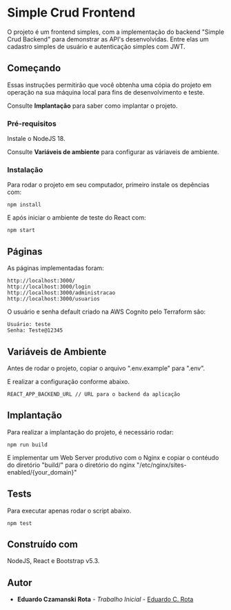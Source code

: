 # Simple Crud Frontend

O projeto é um frontend simples, com a implementação do backend "Simple Crud Backend" para demonstrar as API's desenvolvidas. Entre elas um cadastro simples de usuário e autenticação simples com JWT.

## Começando

Essas instruções permitirão que você obtenha uma cópia do projeto em operação na sua máquina local para fins de desenvolvimento e teste.

Consulte **Implantação** para saber como implantar o projeto.

### Pré-requisitos

Instale o NodeJS 18.

Consulte **Variáveis de ambiente** para configurar as váriaveis de ambiente.

### Instalação

Para rodar o projeto em seu computador, primeiro instale os depências com:

```
npm install
```

E após iniciar o ambiente de teste do React com:

```
npm start
```

## Páginas

As páginas implementadas foram:

```
http://localhost:3000/
http://localhost:3000/login
http://localhost:3000/administracao
http://localhost:3000/usuarios
```

O usuário e senha default criado na AWS Cognito pelo Terraform são:

```
Usuário: teste
Senha: Teste@12345
```

## Variáveis de Ambiente

Antes de rodar o projeto, copiar o arquivo ".env.example" para ".env".

E realizar a configuração conforme abaixo.

```
REACT_APP_BACKEND_URL // URL para o backend da aplicação
```

## Implantação

Para realizar a implantação do projeto, é necessário rodar:

```
npm run build
```

E implementar um Web Server produtivo com o Nginx e copiar o contéudo do diretório "build/" para o diretório do nginx "/etc/nginx/sites-enabled/{your_domain}"

## Tests

Para executar apenas rodar o script abaixo.

```
npm test
```

## Construído com

NodeJS, React e Bootstrap v5.3.

## Autor

* **Eduardo Czamanski Rota** - *Trabalho Inicial* - [Eduardo C. Rota](https://github.com/quesmues)
